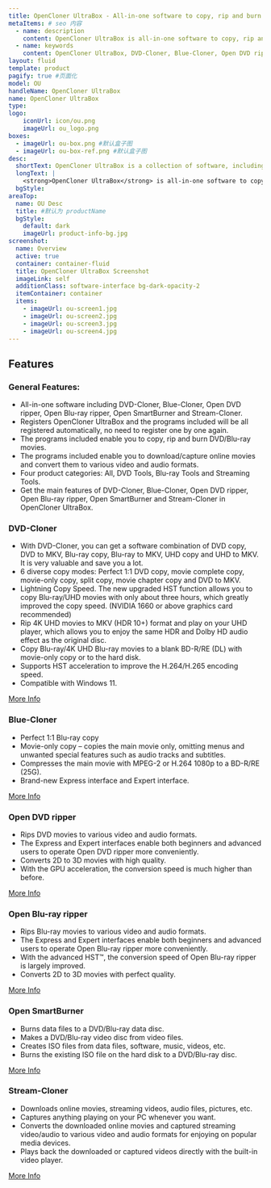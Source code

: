```yaml
---
title: OpenCloner UltraBox - All-in-one software to copy, rip and burn DVD/Blu-ray movies
metaItems: # seo 内容
  - name: description
    content: OpenCloner UltraBox is all-in-one software to copy, rip and burn DVD/Blu-ray movies plus to download/capture online movies and convert them to various video and audio formats.
  - name: keywords
    content: OpenCloner UltraBox, DVD-Cloner, Blue-Cloner, Open DVD ripper, Open Blu-ray ripper, Open SmartBurner, Stream-Cloner
layout: fluid
template: product
pagify: true #页面化
model: OU
handleName: OpenCloner UltraBox 
name: OpenCloner UltraBox
type: 
logo:
    iconUrl: icon/ou.png
    imageUrl: ou_logo.png
boxes:
  - imageUrl: ou-box.png #默认盒子图
  - imageUrl: ou-box-ref.png #默认盒子图
desc:
  shortText: OpenCloner UltraBox is a collection of software, including DVD-Cloner, Blue-Cloner, Open DVD Ripper, Open Blu-ray Ripper and more.
  longText: |
    <strong>OpenCloner UltraBox</strong> is all-in-one software to copy, rip and burn DVD/Blu-ray movies. It also enables you to download/capture online movies and convert them to various video and audio formats. It has six programs including DVD-Cloner, Blue-Cloner, Open DVD ripper, Open Blu-ray ripper, Open SmartBurner and Stream-Cloner. They can be operated conveniently on OpenCloner UltraBox's main interface without downloading again. Once OpenCloner UltraBox is registered successfully, the six programs included will be registered automatically. With this excellent software, you can easily realize perfect multimedia enjoyment.
  bgStyle: 
areaTop:
  name: OU Desc
  title: #默认为 productName
  bgStyle: 
    default: dark
    imageUrl: product-info-bg.jpg    
screenshot:
  name: Overview
  active: true
  container: container-fluid
  title: OpenCloner UltraBox Screenshot
  imageLink: self
  additionClass: software-interface bg-dark-opacity-2
  itemContainer: container
  items:
    - imageUrl: ou-screen1.jpg
    - imageUrl: ou-screen2.jpg
    - imageUrl: ou-screen3.jpg
    - imageUrl: ou-screen4.jpg      
---
```


## Features

### **General Features:**

*   All-in-one software including DVD-Cloner, Blue-Cloner, Open DVD ripper, Open Blu-ray ripper, Open SmartBurner and Stream-Cloner.
*   Registers OpenCloner UltraBox and the programs included will be all registered automatically, no need to register one by one again.
*   The programs included enable you to copy, rip and burn DVD/Blu-ray movies.
*   The programs included enable you to download/capture online movies and convert them to various video and audio formats.
*   Four product categories: All, DVD Tools, Blu-ray Tools and Streaming Tools.
*   Get the main features of DVD-Cloner, Blue-Cloner, Open DVD ripper, Open Blu-ray ripper, Open SmartBurner and Stream-Cloner in OpenCloner UltraBox.

### DVD-Cloner

*  With DVD-Cloner, you can get a software combination of DVD copy, DVD to MKV, Blu-ray copy, Blu-ray to MKV, UHD copy and UHD to MKV. It is very valuable and save you a lot.
*  6 diverse copy modes: Perfect 1:1 DVD copy, movie complete copy, movie-only copy, split copy, movie chapter copy and DVD to MKV.
*  Lightning Copy Speed. The new upgraded HST function allows you to copy Blu-ray/UHD movies with only about three hours, which greatly improved the copy speed. (NVIDIA 1660 or above graphics card recommended)
*  Rip 4K UHD movies to MKV (HDR 10+) format and play on your UHD player, which allows you to enjoy the same HDR and Dolby HD audio effect as the original disc.
*  Copy Blu-ray/4K UHD Blu-ray movies to a blank BD-R/RE (DL) with movie-only copy or to the hard disk.
*  Supports HST acceleration to improve the H.264/H.265 encoding speed.
*  Compatible with Windows 11.

[More Info](/dvd-cloner/)

### Blue-Cloner

*   Perfect 1:1 Blu-ray copy
*   Movie-only copy – copies the main movie only, omitting menus and unwanted special features such as audio tracks and subtitles.
*   Compresses the main movie with MPEG-2 or H.264 1080p to a BD-R/RE (25G).
*   Brand-new Express interface and Expert interface.

[More Info](https://www.blue-cloner.com/)

### Open DVD ripper

*   Rips DVD movies to various video and audio formats.
*   The Express and Expert interfaces enable both beginners and advanced users to operate Open DVD ripper more conveniently.
*   Converts 2D to 3D movies with high quality.
*   With the GPU acceleration, the conversion speed is much higher than before.

[More Info](http://www.open-dvd-ripper.com/)

### Open Blu-ray ripper

*   Rips Blu-ray movies to various video and audio formats.
*   The Express and Expert interfaces enable both beginners and advanced users to operate Open Blu-ray ripper more conveniently.
*   With the advanced HST™, the conversion speed of Open Blu-ray ripper is largely improved.
*   Converts 2D to 3D movies with perfect quality.

[More Info](http://www.open-bluray-ripper.com/)

### Open SmartBurner

*   Burns data files to a DVD/Blu-ray data disc.
*   Makes a DVD/Blu-ray video disc from video files.
*   Creates ISO files from data files, software, music, videos, etc.
*   Burns the existing ISO file on the hard disk to a DVD/Blu-ray disc.

[More Info](/open-smartburner/)

### Stream-Cloner

*   Downloads online movies, streaming videos, audio files, pictures, etc.
*   Captures anything playing on your PC whenever you want.
*   Converts the downloaded online movies and captured streaming video/audio to various video and audio formats for enjoying on popular media devices.
*   Plays back the downloaded or captured videos directly with the built-in video player.

[More Info](http://www.stream-cloner.com/)